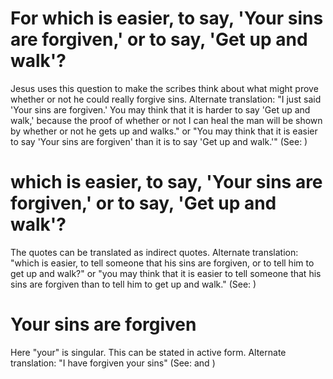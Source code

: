 
# For which is easier, to say, 'Your sins are forgiven,' or to say, 'Get up and walk'?
Jesus uses this question to make the scribes think about what might prove whether or not he could really forgive sins. Alternate translation: "I just said 'Your sins are forgiven.' You may think that it is harder to say 'Get up and walk,' because the proof of whether or not I can heal the man will be shown by whether or not he gets up and walks." or "You may think that it is easier to say 'Your sins are forgiven' than it is to say 'Get up and walk.'" (See: )

# which is easier, to say, 'Your sins are forgiven,' or to say, 'Get up and walk'?
The quotes can be translated as indirect quotes. Alternate translation: "which is easier, to tell someone that his sins are forgiven, or to tell him to get up and walk?" or "you may think that it is easier to tell someone that his sins are forgiven than to tell him to get up and walk." (See: )

# Your sins are forgiven
Here "your" is singular. This can be stated in active form. Alternate translation: "I have forgiven your sins" (See:  and )